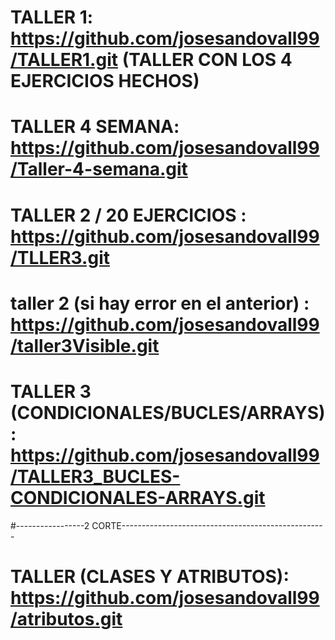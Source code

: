# TALLER 1: https://github.com/josesandovall99/TALLER1.git (TALLER CON LOS 4 EJERCICIOS HECHOS)
# TALLER 4 SEMANA: https://github.com/josesandovall99/Taller-4-semana.git
# TALLER 2 / 20 EJERCICIOS : https://github.com/josesandovall99/TLLER3.git
# taller 2 (si hay error en el anterior) : https://github.com/josesandovall99/taller3Visible.git
# TALLER 3 (CONDICIONALES/BUCLES/ARRAYS) : https://github.com/josesandovall99/TALLER3_BUCLES-CONDICIONALES-ARRAYS.git
#-----------------2 CORTE---------------------------------------------------
# TALLER (CLASES Y ATRIBUTOS): https://github.com/josesandovall99/atributos.git
